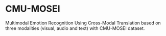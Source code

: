 # CMU-MOSEI
Multimodal Emotion Recognition Using Cross-Modal Translation based on three modalities (visual, audio and text) with CMU-MOSEI dataset. 

